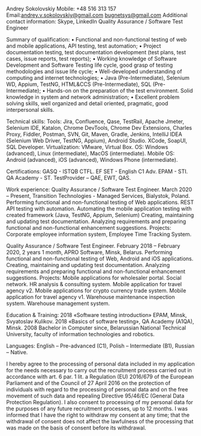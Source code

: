 Andrey Sokolovskiy Mobile: +48 516 313 157 Email:andrey.v.sokolovskiy@gmail.com bugnetsys@gmail.com Additional contact information: Skype, LinkedIn Quality Assurance / Software Test Engineer

Summary of qualification: • Functional and non-functional testing of web and mobile applications, API testing, test automation; • Project documentation testing, test documentation development (test plans, test cases, issue reports, test reports); • Working knowledge of Software Development and Software Testing life cycle, good grasp of testing methodologies and issue life cycle; • Well-developed understanding of computing and internet technologies; • Java (Pre-Intermediate), Selenium WD, Appium, TestNG, HTML&CCS (Pre-Intermediate), SQL (Pre-Intermediate); • Hands-on on the preparation of the test environment. Solid knowledge in system and network administration; • Excellent problem solving skills, well organized and detail oriented, pragmatic, good interpersonal skills.

Technical skills: Tools: Jira, Confluence, Qase, TestRail, Apache Jmeter, Selenium IDE, Katalon, Chrome DevTools, Chrome Dev Extensions, Charles Proxy, Fiddler, Postman, SVN, Git, Maven, Gradle, Jenkins, IntelliJ IDEA (Selenium Web Driver, TestNG, Appium), Android Studio. XCode, SoapUI, SQL Developer. Virtualization: VMware, Virtual Box. OS: Windows (advanced), Linux (intermediate), MacOS (intermediate). Mobile OS: Android (advanced), iOS (advanced), Windows Phone (intermediate).

Certifications: GASQ - ISTQB CTFL. EF SET - English C1 Adv. EPAM - STI. QA Academy - ST. TestProvider – QAE, EWT, QAS.

Work experience: Quality Assurance / Software Test Engineer. March 2020 – Present, Transition Technologies - Managed Services, Bialystok, Poland. Performing functional and non-functional testing of Web applications. REST API testing with automation. Automating the mobile application testing with created framework (Java, TestNG, Appium, Selenium) Creating, maintaining and updating test documentation. Analyzing requirements and preparing functional and non-functional enhancement suggestions. Projects: Corporate employee information system, Employee Time Tracking System.

Quality Assurance / Software Test Engineer. February 2018 – February 2020, 2 years 1 month, APRO Software, Minsk, Belarus. Performing functional and non-functional testing of Web, Android and iOS applications. Creating, maintaining and updating test documentation. Analyzing requirements and preparing functional and non-functional enhancement suggestions. Projects: Mobile applications for wholesaler portal. Social network. HR analysis & consulting system. Mobile application for travel agency v2. Mobile applications for crypto currency trade system. Mobile application for travel agency v1. Warehouse maintenance inspection system. Warehouse management system.

Education & Training: 2018 «Software testing introduction» EPAM, Minsk, Svyatoslav Kulikov. 2018 «Basics of software testing», QA Academy (A1QA), Minsk. 2008 Bachelor in Computer since, Belarussian National Technical University, faculty of information technologies and robotics.

Languages: English – Pre-advanced (C1), Polish – Intermediate (B1), Russian – Native.

I hereby agree to the processing of personal data included in my application for the needs necessary to carry out the recruitment process carried out in accordance with art. 6 par. 1 lit. a Regulation (EU) 2016/679 of the European Parliament and of the Council of 27 April 2016 on the protection of individuals with regard to the processing of personal data and on the free movement of such data and repealing Directive 95/46/EC (General Data Protection Regulation). I also consent to processing of my personal data for the purposes of any future recruitment processes, up to 12 months. I was informed that I have the right to withdraw my consent at any time; that the withdrawal of consent does not affect the lawfulness of the processing that was made on the basis of consent before its withdrawal.
